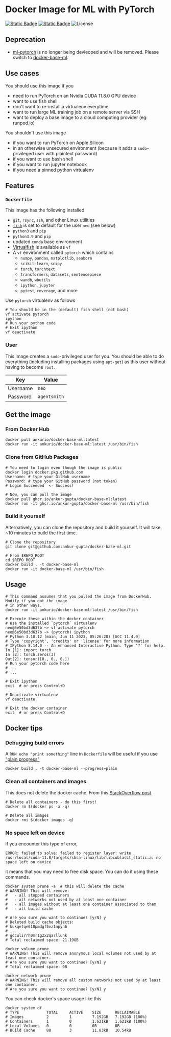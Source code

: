 # Docker Image for ML with PyTorch

[![Static Badge](https://img.shields.io/badge/Homepage-GitHub-blue)](https://github.com/ankur-gupta/docker-base-ml/)
[![Static Badge](https://img.shields.io/badge/Image-DockerHub-cyan)](https://hub.docker.com/repository/docker/ankurio/docker-base-ml/general)
![License](https://img.shields.io/github/license/ankur-gupta/docker-base-ml?link=https%3A%2F%2Fgithub.com%2Fankur-gupta%2Fdocker-base-ml%2Fblob%2Fmain%2FLICENSE)

## Deprecation
* [ml-pytorch](https://github.com/ankur-gupta/docker-base-ml/pkgs/container/ml-pytorch) is no longer being devleoped and will be removed. Please switch to [docker-base-ml](https://github.com/users/ankur-gupta/packages/container/package/docker-base-ml). 

## Use cases
You should use this image if you
* need to run PyTorch on an Nvidia CUDA 11.8.0 GPU device
* want to use fish shell
* don't want to re-install a virtualenv everytime
* want to run large ML training job on a remote server via SSH
* want to deploy a base image to a cloud computing provider (eg: runpod.io)

You shouldn't use this image
* if you want to run PyTorch on Apple Silicon
* in an otherwise unsecured environment (because it adds a `sudo`-privileged user with plaintext password)
* if you want to use bash shell
* if you want to run jupyter notebook
* if you need a pinned python virtualenv


## Features
### `Dockerfile`
This image has the following installed
* `git`, `rsync`, `ssh`, and other Linux utilities
* [`fish`](https://fishshell.com/) is set to default for the user `neo` (see below)
* `python3` and `pip`
* `python3.9` and `pip`
* updated `conda` base environment
* [Virtualfish](https://github.com/adambrenecki/virtualfish) is available as `vf`
* A `vf` environment called `pytorch` which contains
  * `numpy`, `pandas`, `matplotlib`, `seaborn`
  * `scikit-learn`, `scipy`
  * `torch`, `torchtext`
  * `transformers`, `datasets`, `sentencepiece`
  * `wandb`, `wbutils`
  * `ipython`, `jupyter`
  * `pytest`, `coverage`, and more

Use `pytorch` virtualenv as follows
```shell
# You should be in the (default) fish shell (not bash)
vf activate pytorch
ipython
# Run your python code
# Exit ipython
vf deactivate
```

### User
This image creates a `sudo`-privileged user for you. You should be able to
do everything (including installing packages using `apt-get`) as this user
without having to become `root`.

| Key      | Value        |
|----------|--------------|
| Username | `neo`        |
| Password | `agentsmith` |


## Get the image
### From Docker Hub
```shell
docker pull ankurio/docker-base-ml:latest
docker run -it ankurio/docker-base-ml:latest /usr/bin/fish
```

### Clone from GitHub Packages
```shell
# You need to login even though the image is public
docker login docker.pkg.github.com
Username: # type your GitHub username
Password: # type your GitHub password (not token)
# Login Succeeded  <- Success!

# Now, you can pull the image
docker pull ghcr.io/ankur-gupta/docker-base-ml:latest
docker run -it ghcr.io/ankur-gupta/docker-base-ml /usr/bin/fish
```

### Build it yourself
Alternatively, you can clone the repository and build it yourself. It will take ~10 minutes to build the first time.
```shell
# Clone the repository
git clone git@github.com:ankur-gupta/docker-base-ml.git

# From $REPO_ROOT
cd $REPO_ROOT
docker build . -t docker-base-ml
docker run -it docker-base-ml /usr/bin/fish
```

## Usage
```shell
# This command assumes that you pulled the image from DockerHub. Modify if you got the image
# in other ways.
docker run -it ankurio/docker-base-ml:latest /usr/bin/fish

# Execute these within the docker container
# Use the installed `pytorch` virtualenv
neo@5e50bd3d637b ~> vf activate pytorch
neo@5e50bd3d637b ~> (pytorch) ipython
# Python 3.10.12 (main, Jun 11 2023, 05:26:28) [GCC 11.4.0]
# Type 'copyright', 'credits' or 'license' for more information
# IPython 8.14.0 -- An enhanced Interactive Python. Type '?' for help.
In [1]: import torch
In [2]: torch.zeros(3)
Out[2]: tensor([0., 0., 0.])
# Run your pytorch code here
# ...
# ...

# Exit ipython
exit  # or press Control+D

# Deactivate virtualenv
vf deactivate

# Exit the docker container
exit  # or press Control+D
```


## Docker tips
### Debugging build errors
A `RUN echo "print something"` line in `Dockerfile` will be useful if you use ["plain progress"](https://stackoverflow.com/a/67548336/4383754)
```shell
docker build . -t docker-base-ml --progress=plain
```

### Clean all containers and images
This does not delete the docker cache. From this
[StackOverflow post](https://stackoverflow.com/a/55499079/4383754).

```shell
# Delete all containers - do this first!
docker rm $(docker ps -a -q)

# Delete all images
docker rmi $(docker images -q)
```

### No space left on device
If you encounter this type of error,
```
ERROR: failed to solve: failed to register layer: write /usr/local/cuda-11.8/targets/sbsa-linux/lib/libcublasLt_static.a: no space left on device
```
it means that you may need to free disk space. You can do it using these commands.

```shell
docker system prune -a  # this will delete the cache
# WARNING! This will remove:
#   - all stopped containers
#   - all networks not used by at least one container
#   - all images without at least one container associated to them
#   - all build cache

# Are you sure you want to continue? [y/N] y
# Deleted build cache objects:
# kukqetqe618pmdgf5vz1npyn6
# ...
# gdculirrh0mr1g2x2qa7llunk
# Total reclaimed space: 21.19GB

docker volume prune
# WARNING! This will remove anonymous local volumes not used by at least one container.
# Are you sure you want to continue? [y/N] y
# Total reclaimed space: 0B

docker network prune
# WARNING! This will remove all custom networks not used by at least one container.
# Are you sure you want to continue? [y/N] y
```

You can check docker's space usage like this
```shell
docker system df
# TYPE            TOTAL     ACTIVE    SIZE      RECLAIMABLE
# Images          2         1         7.192GB   7.192GB (100%)
# Containers      1         0         1.621kB   1.621kB (100%)
# Local Volumes   0         0         0B        0B
# Build Cache     88        3         11.83kB   10.54kB
```
